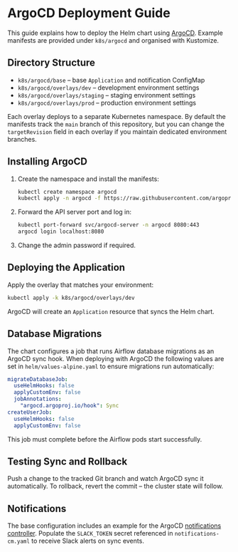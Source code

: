 # ArgoCD Deployment Guide

This guide explains how to deploy the Helm chart using [ArgoCD](https://argo-cd.readthedocs.io/). Example manifests are provided under `k8s/argocd` and organised with Kustomize.

## Directory Structure
- `k8s/argocd/base` – base `Application` and notification ConfigMap
- `k8s/argocd/overlays/dev` – development environment settings
- `k8s/argocd/overlays/staging` – staging environment settings
- `k8s/argocd/overlays/prod` – production environment settings

Each overlay deploys to a separate Kubernetes namespace. By default the
manifests track the `main` branch of this repository, but you can change the
`targetRevision` field in each overlay if you maintain dedicated environment
branches.

## Installing ArgoCD
1. Create the namespace and install the manifests:
   ```bash
   kubectl create namespace argocd
   kubectl apply -n argocd -f https://raw.githubusercontent.com/argoproj/argo-cd/stable/manifests/install.yaml
   ```
2. Forward the API server port and log in:
   ```bash
   kubectl port-forward svc/argocd-server -n argocd 8080:443
   argocd login localhost:8080
   ```
3. Change the admin password if required.

## Deploying the Application
Apply the overlay that matches your environment:
```bash
kubectl apply -k k8s/argocd/overlays/dev
```
ArgoCD will create an `Application` resource that syncs the Helm chart.

## Database Migrations
The chart configures a job that runs Airflow database migrations as an
ArgoCD sync hook. When deploying with ArgoCD the following values are
set in `helm/values-alpine.yaml` to ensure migrations run automatically:

```yaml
migrateDatabaseJob:
  useHelmHooks: false
  applyCustomEnv: false
  jobAnnotations:
    "argocd.argoproj.io/hook": Sync
createUserJob:
  useHelmHooks: false
  applyCustomEnv: false
```
This job must complete before the Airflow pods start successfully.

## Testing Sync and Rollback
Push a change to the tracked Git branch and watch ArgoCD sync it automatically. To rollback, revert the commit – the cluster state will follow.

## Notifications
The base configuration includes an example for the ArgoCD [notifications controller](https://argo-cd.readthedocs.io/en/stable/operator-manual/notifications/). Populate the `SLACK_TOKEN` secret referenced in `notifications-cm.yaml` to receive Slack alerts on sync events.
